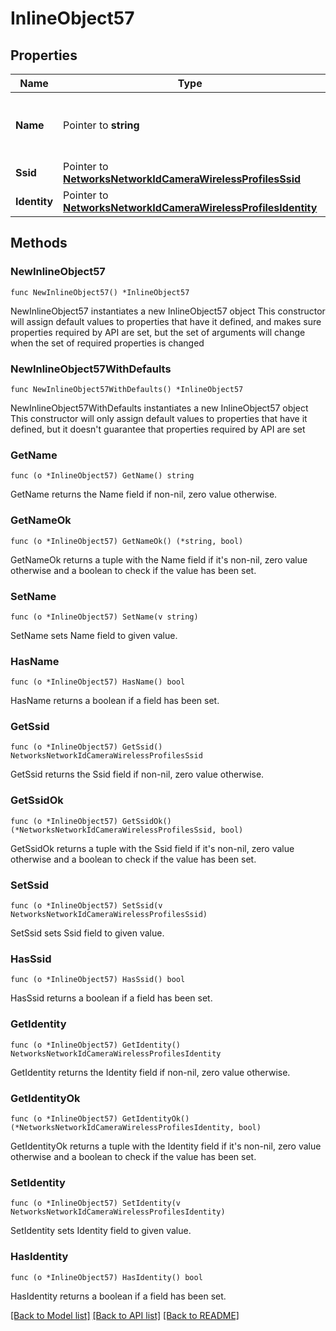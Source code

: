 # InlineObject57

## Properties

Name | Type | Description | Notes
------------ | ------------- | ------------- | -------------
**Name** | Pointer to **string** | The name of the camera wireless profile. | [optional] 
**Ssid** | Pointer to [**NetworksNetworkIdCameraWirelessProfilesSsid**](NetworksNetworkIdCameraWirelessProfilesSsid.md) |  | [optional] 
**Identity** | Pointer to [**NetworksNetworkIdCameraWirelessProfilesIdentity**](NetworksNetworkIdCameraWirelessProfilesIdentity.md) |  | [optional] 

## Methods

### NewInlineObject57

`func NewInlineObject57() *InlineObject57`

NewInlineObject57 instantiates a new InlineObject57 object
This constructor will assign default values to properties that have it defined,
and makes sure properties required by API are set, but the set of arguments
will change when the set of required properties is changed

### NewInlineObject57WithDefaults

`func NewInlineObject57WithDefaults() *InlineObject57`

NewInlineObject57WithDefaults instantiates a new InlineObject57 object
This constructor will only assign default values to properties that have it defined,
but it doesn't guarantee that properties required by API are set

### GetName

`func (o *InlineObject57) GetName() string`

GetName returns the Name field if non-nil, zero value otherwise.

### GetNameOk

`func (o *InlineObject57) GetNameOk() (*string, bool)`

GetNameOk returns a tuple with the Name field if it's non-nil, zero value otherwise
and a boolean to check if the value has been set.

### SetName

`func (o *InlineObject57) SetName(v string)`

SetName sets Name field to given value.

### HasName

`func (o *InlineObject57) HasName() bool`

HasName returns a boolean if a field has been set.

### GetSsid

`func (o *InlineObject57) GetSsid() NetworksNetworkIdCameraWirelessProfilesSsid`

GetSsid returns the Ssid field if non-nil, zero value otherwise.

### GetSsidOk

`func (o *InlineObject57) GetSsidOk() (*NetworksNetworkIdCameraWirelessProfilesSsid, bool)`

GetSsidOk returns a tuple with the Ssid field if it's non-nil, zero value otherwise
and a boolean to check if the value has been set.

### SetSsid

`func (o *InlineObject57) SetSsid(v NetworksNetworkIdCameraWirelessProfilesSsid)`

SetSsid sets Ssid field to given value.

### HasSsid

`func (o *InlineObject57) HasSsid() bool`

HasSsid returns a boolean if a field has been set.

### GetIdentity

`func (o *InlineObject57) GetIdentity() NetworksNetworkIdCameraWirelessProfilesIdentity`

GetIdentity returns the Identity field if non-nil, zero value otherwise.

### GetIdentityOk

`func (o *InlineObject57) GetIdentityOk() (*NetworksNetworkIdCameraWirelessProfilesIdentity, bool)`

GetIdentityOk returns a tuple with the Identity field if it's non-nil, zero value otherwise
and a boolean to check if the value has been set.

### SetIdentity

`func (o *InlineObject57) SetIdentity(v NetworksNetworkIdCameraWirelessProfilesIdentity)`

SetIdentity sets Identity field to given value.

### HasIdentity

`func (o *InlineObject57) HasIdentity() bool`

HasIdentity returns a boolean if a field has been set.


[[Back to Model list]](../README.md#documentation-for-models) [[Back to API list]](../README.md#documentation-for-api-endpoints) [[Back to README]](../README.md)


